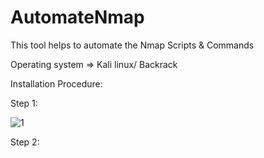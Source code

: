 # AutomateNmap
This tool helps to automate the Nmap Scripts &amp; Commands

Operating system =>  Kali linux/ Backrack 

Installation Procedure:

Step 1: 

![1](https://user-images.githubusercontent.com/26543120/30103346-fd0eca70-930f-11e7-93d8-536b06b90219.JPG)

Step 2:


